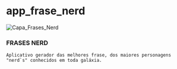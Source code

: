 # app_frase_nerd

![Capa_Frases_Nerd](https://user-images.githubusercontent.com/77402918/109046016-0b8dd480-76b3-11eb-85a3-fb72d53193ca.jpg)

### FRASES NERD

    Aplicativo gerador das melhores frase, dos maiores personagens "nerd`s" conhecidos em toda galáxia.